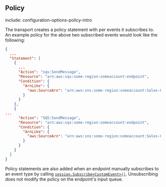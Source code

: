 ## Policy

include: configuration-options-policy-intro

The transport creates a policy statement with per events it subscribes to. An example policy for the above two subscribed events would look like the following:

```json
{
  ...
  "Statement": [
    {
      ...
      "Action": "sqs:SendMessage",
      "Resource": "arn:aws:sqs:some-region:someaccount:endpoint",
      "Condition": {
        "ArnLike": {
          "aws:SourceArn": "arn:aws:sns:some-region:someaccount:Sales-OrderAccepted"
        }
      }
    },
    {
...
      "Action": "SQS:SendMessage",
      "Resource": "arn:aws:sqs:some-region:someaccount:endpoint",
      "Condition": {
        "ArnLike": {
          "aws:SourceArn": "arn:aws:sns:some-region:someaccount:Sales-OrderPaid"
        }
      }
    }
  ]
}
```

Policy statements are also added when an endpoint manually subscribes to an event type by calling [`session.Subscribe<CustomEvent>()`](nservicebus/messaging/publish-subscribe/controlling-what-is-subscribed.md). Unsubscribing does not modify the policy on the endpoint's input queue.